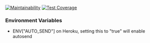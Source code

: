 [![Maintainability](https://api.codeclimate.com/v1/badges/3a9ea7e8f326276472a0/maintainability)](https://codeclimate.com/repos/66f98da635d9d00f848e8d76/maintainability)
[![Test Coverage](https://api.codeclimate.com/v1/badges/3a9ea7e8f326276472a0/test_coverage)](https://codeclimate.com/repos/66f98da635d9d00f848e8d76/test_coverage)
### Environment Variables
* ENV["AUTO_SEND"] on Heroku, setting this to "true" will enable autosend
